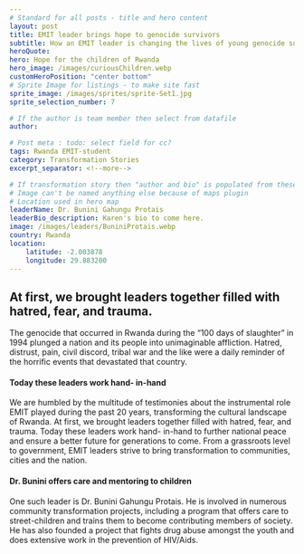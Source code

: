 ```yaml
---
# Standard for all posts - title and hero content
layout: post
title: EMIT leader brings hope to genocide survivors
subtitle: How an EMIT leader is changing the lives of young genocide survivors
heroQuote:
hero: Hope for the children of Rwanda
hero_image: /images/curiousChildren.webp
customHeroPosition: "center bottom"
# Sprite Image for listings - to make site fast
sprite_image: /images/sprites/sprite-Set1.jpg
sprite_selection_number: 7

# If the author is team member then select from datafile
author:

# Post meta : todo: select field for cc?
tags: Rwanda EMIT-student
category: Transformation Stories
excerpt_separator: <!--more-->

# If transformation story then "author and bio" is populated from these fields
# Image can't be named anything else because of maps plugin
# Location used in hero map
leaderName: Dr. Bunini Gahungu Protais
leaderBio_description: Karen's bio to come here.
image: /images/leaders/BuniniProtais.webp
country: Rwanda
location:
    latitude: -2.003878
    longitude: 29.883200
---
```


## At first, we brought leaders together filled with hatred, fear, and trauma.

The genocide that occurred in Rwanda during the “100 days of slaughter” in 1994 plunged a nation and its people into unimaginable affliction. Hatred, distrust, pain, civil discord, tribal war and the like were a daily reminder of the horrific events that devastated that country.

#### Today these leaders work hand- in-hand
We are humbled by the multitude of testimonies about the instrumental role EMIT played during the past 20 years, transforming the cultural landscape of Rwanda. At first, we brought leaders together filled with hatred, fear, and trauma. Today these leaders work hand- in-hand to further national peace and ensure a better future for generations to come. From a grassroots level to government, EMIT leaders strive to bring transformation to communities, cities and the nation.

#### Dr. Bunini offers care and mentoring to children
One such leader is Dr. Bunini Gahungu Protais. He is involved in numerous community transformation projects, including a program that offers care to street-children and trains them to become contributing members of society. He has also founded a project that fights drug abuse amongst the youth and does extensive work in the prevention of HIV/Aids.